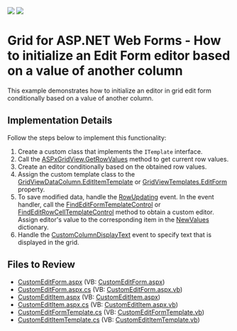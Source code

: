 <!-- default badges list -->
[![](https://img.shields.io/badge/Open_in_DevExpress_Support_Center-FF7200?style=flat-square&logo=DevExpress&logoColor=white)](https://supportcenter.devexpress.com/ticket/details/E4835)
[![](https://img.shields.io/badge/📖_How_to_use_DevExpress_Examples-e9f6fc?style=flat-square)](https://docs.devexpress.com/GeneralInformation/403183)
<!-- default badges end -->

# Grid for ASP.NET Web Forms - How to initialize an Edit Form editor based on a value of another column

This example demonstrates how to initialize an editor in grid edit form conditionally based on a value of another column.

## Implementation Details

Follow the steps below to implement this functionality:

1. Create a custom class that implements the `ITemplate` interface.
2. Call the [ASPxGridView.GetRowValues](https://docs.devexpress.com/AspNet/DevExpress.Web.ASPxGridView.GetRowValues(System.Int32-System.String--)) method to get current row values.
3. Create an editor conditionally based on the obtained row values.
4. Assign the custom template class to the [GridViewDataColumn.EditItemTemplate](https://docs.devexpress.com/AspNet/DevExpress.Web.GridViewDataColumn.EditItemTemplate) or [GridViewTemplates.EditForm](https://docs.devexpress.com/AspNet/DevExpress.Web.GridViewTemplates.EditForm) property.
5. To save modified data, handle the [RowUpdating](https://docs.devexpress.com/AspNet/DevExpress.Web.ASPxGridView.RowUpdating) event. In the event handler, call the [FindEditFormTemplateControl](https://docs.devexpress.com/AspNet/DevExpress.Web.ASPxGridView.FindEditFormTemplateControl(System.String)) or [FindEditRowCellTemplateControl](https://docs.devexpress.com/AspNet/DevExpress.Web.ASPxGridView.FindEditRowCellTemplateControl(DevExpress.Web.GridViewDataColumn-System.String)) method to obtain a custom editor. Assign editor's value to the corresponding item in the [NewValues](https://docs.devexpress.com/AspNet/DevExpress.Web.Data.ASPxDataUpdatingEventArgs.NewValues) dictionary.
6. Handle the [CustomColumnDisplayText](https://docs.devexpress.com/AspNet/DevExpress.Web.ASPxGridView.CustomColumnDisplayText) event to specify text that is displayed in the grid.


## Files to Review

* [CustomEditForm.aspx](./CS/WebApplication_GridTest/CustomEditForm.aspx) (VB: [CustomEditForm.aspx](./VB/WebApplication_GridTest/CustomEditForm.aspx))
* [CustomEditForm.aspx.cs](./CS/WebApplication_GridTest/CustomEditForm.aspx.cs) (VB: [CustomEditForm.aspx.vb](./VB/WebApplication_GridTest/CustomEditForm.aspx.vb))
* [CustomEditItem.aspx](./CS/WebApplication_GridTest/CustomEditItem.aspx) (VB: [CustomEditItem.aspx](./VB/WebApplication_GridTest/CustomEditItem.aspx))
* [CustomEditItem.aspx.cs](./CS/WebApplication_GridTest/CustomEditItem.aspx.cs) (VB: [CustomEditItem.aspx.vb](./VB/WebApplication_GridTest/CustomEditItem.aspx.vb))
* [CustomEditFormTemplate.cs](./CS/WebApplication_GridTest/Templates/CustomEditFormTemplate.cs) (VB: [CustomEditFormTemplate.vb](./VB/WebApplication_GridTest/Templates/CustomEditFormTemplate.vb))
* [CustomEditItemTemplate.cs](./CS/WebApplication_GridTest/Templates/CustomEditItemTemplate.cs) (VB: [CustomEditItemTemplate.vb](./VB/WebApplication_GridTest/Templates/CustomEditItemTemplate.vb))
